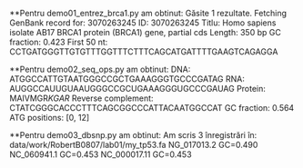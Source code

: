 **Pentru demo01_entrez_brca1.py am obtinut:
Găsite 1 rezultate.
Fetching GenBank record for: 3070263245
ID: 3070263245
Titlu: Homo sapiens isolate AB17 BRCA1 protein (BRCA1) gene, partial cds
Length: 350 bp
GC fraction: 0.423
First 50 nt: CCTGATGGGTTGTGTTTGGTTTCTTTCAGCATGATTTTGAAGTCAGAGGA

**Pentru demo02_seq_ops.py am obtinut:
DNA: ATGGCCATTGTAATGGGCCGCTGAAAGGGTGCCCGATAG
RNA: AUGGCCAUUGUAAUGGGCCGCUGAAAGGGUGCCCGAUAG
Protein: MAIVMGR*KGAR*
Reverse complement: CTATCGGGCACCCTTTCAGCGGCCCATTACAATGGCCAT
GC fraction: 0.564
ATG positions: [0, 12]

**Pentru demo03_dbsnp.py am obtinut:
Am scris 3 înregistrări în: data/work/RobertB0807/lab01/my_tp53.fa
NG_017013.2     GC=0.490
NC_060941.1     GC=0.453
NC_000017.11    GC=0.453

